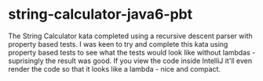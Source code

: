 # string-calculator-java6-pbt

The String Calculator kata completed using a recursive descent parser with property based tests.  I was keen to try and complete this kata using property based tests to see what the tests would look like without lambdas - suprisingly the result was good.  If you view the code inside IntelliJ it'll even render the code so that it looks like a lambda - nice and compact.
